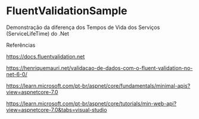 # FluentValidationSample

Demonstração da diferença dos Tempos de Vida dos Serviços (ServiceLifeTime) do .Net


Referências

https://docs.fluentvalidation.net

https://henriquemauri.net/validacao-de-dados-com-o-fluent-validation-no-net-6-0/

https://learn.microsoft.com/pt-br/aspnet/core/fundamentals/minimal-apis?view=aspnetcore-7.0

https://learn.microsoft.com/pt-br/aspnet/core/tutorials/min-web-api?view=aspnetcore-7.0&tabs=visual-studio
